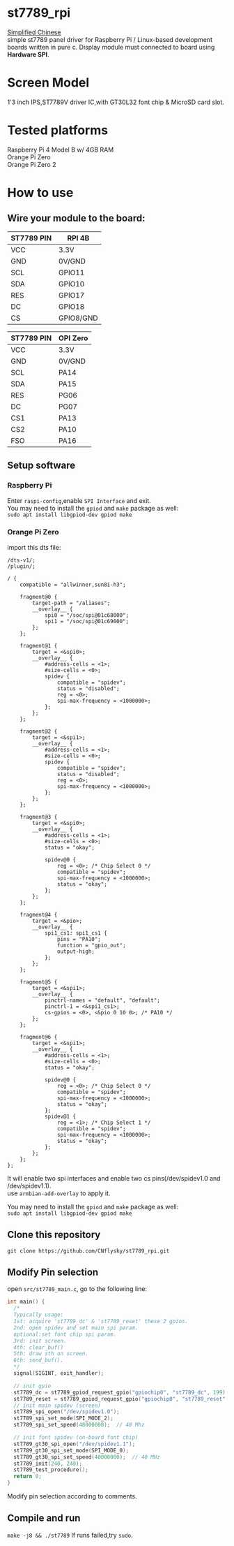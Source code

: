 # st7789_rpi
[Simplified Chinese](https://github.com/CNflysky/ssd1315_monitor/blob/main/README_zh.md)  
simple st7789 panel driver for Raspberry Pi / Linux-based development boards written in pure c.
Display module must connected to board using **Hardware SPI**.

# Screen Model 

1'3 inch IPS,ST7789V driver IC,with GT30L32 font chip & MicroSD card slot.  

# Tested platforms

Raspberry Pi 4 Model B w/ 4GB RAM  
Orange Pi Zero  
Orange Pi Zero 2  

# How to use
## Wire your module to the board:  
| ST7789 PIN | RPI 4B |
| - | - |  
| VCC | 3.3V |  
| GND | 0V/GND |  
| SCL | GPIO11 |  
| SDA | GPIO10 |  
| RES | GPIO17 |  
| DC | GPIO18 |  
| CS | GPIO8/GND |

| ST7789 PIN | OPI Zero |
| - | - |  
| VCC | 3.3V |  
| GND | 0V/GND |  
| SCL | PA14 |  
| SDA | PA15 |  
| RES | PG06 |  
| DC | PG07 |  
| CS1 | PA13 |
| CS2 | PA10 |
| FSO | PA16 |

## Setup software
### Raspberry Pi
Enter `raspi-config`,enable `SPI Interface` and exit.  
You may need to install the `gpiod` and `make` package as well:  
`sudo apt install libgpiod-dev gpiod make`  

### Orange Pi Zero

import this dts file:
```dts
/dts-v1/;
/plugin/;

/ {
	compatible = "allwinner,sun8i-h3";

	fragment@0 {
		target-path = "/aliases";
		__overlay__ {
			spi0 = "/soc/spi@01c68000";
			spi1 = "/soc/spi@01c69000";
		};
	};

	fragment@1 {
		target = <&spi0>;
		__overlay__ {
			#address-cells = <1>;
			#size-cells = <0>;
			spidev {
				compatible = "spidev";
				status = "disabled";
				reg = <0>;
				spi-max-frequency = <1000000>;
			};
		};
	};

	fragment@2 {
		target = <&spi1>;
		__overlay__ {
			#address-cells = <1>;
			#size-cells = <0>;
			spidev {
				compatible = "spidev";
				status = "disabled";
				reg = <0>;
				spi-max-frequency = <1000000>;
			};
		};
	};

	fragment@3 {
		target = <&spi0>;
		__overlay__ {
			#address-cells = <1>;
			#size-cells = <0>;
			status = "okay";

			spidev@0 {
				reg = <0>; /* Chip Select 0 */
				compatible = "spidev";
				spi-max-frequency = <1000000>;
				status = "okay";
			};
		};
	};

	fragment@4 {
		target = <&pio>;
		__overlay__ {
			spi1_cs1: spi1_cs1 {
				pins = "PA10";
				function = "gpio_out";
				output-high;
			};
		};
	};

	fragment@5 {
		target = <&spi1>;
		__overlay__ {
			pinctrl-names = "default", "default";
			pinctrl-1 = <&spi1_cs1>;
			cs-gpios = <0>, <&pio 0 10 0>; /* PA10 */
		};
	};

	fragment@6 {
		target = <&spi1>;
		__overlay__ {
			#address-cells = <1>;
			#size-cells = <0>;
			status = "okay";

			spidev@0 {
				reg = <0>; /* Chip Select 0 */
				compatible = "spidev";
				spi-max-frequency = <1000000>;
				status = "okay";
			};
			spidev@1 {
				reg = <1>; /* Chip Select 1 */
				compatible = "spidev";
				spi-max-frequency = <1000000>;
				status = "okay";
			};
		};
	};
};
```
It will enable two spi interfaces and enable two cs pins(/dev/spidev1.0 and /dev/spidev1.1).  
use `armbian-add-overlay` to apply it.

You may need to install the `gpiod` and `make` package as well:  
`sudo apt install libgpiod-dev gpiod make`  

## Clone this repository  
`git clone https://github.com/CNflysky/st7789_rpi.git`  

## Modify Pin selection
open `src/st7789_main.c`, go to the following line:
```c
int main() {
  /*
  Typically usage:
  1st: acquire 'st7789_dc' & 'st7789_reset' these 2 gpios.
  2nd: open spidev and set main spi param.
  optional:set font chip spi param.
  3rd: init screen.
  4th: clear_buf()
  5th: draw sth on screen.
  6th: send_buf().
  */
  signal(SIGINT, exit_handler);

  // init gpio
  st7789_dc = st7789_gpiod_request_gpio("gpiochip0", "st7789_dc", 199);
  st7789_reset = st7789_gpiod_request_gpio("gpiochip0", "st7789_reset", 198);
  // init main spidev (screen)
  st7789_spi_open("/dev/spidev1.0");
  st7789_spi_set_mode(SPI_MODE_2);
  st7789_spi_set_speed(48000000);  // 48 Mhz

  // init font spidev (on-board font chip)
  st7789_gt30_spi_open("/dev/spidev1.1");
  st7789_gt30_spi_set_mode(SPI_MODE_0);
  st7789_gt30_spi_set_speed(40000000);  // 40 MHz
  st7789_init(240, 240);
  st7789_test_procedure();
  return 0;
}
```
Modify pin selection according to comments.

## Compile and run 
`make -j8 && ./st7789` 
If runs failed,try `sudo`.
